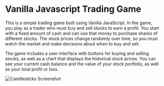 # Vanilla Javascript Trading Game
This is a simple trading game built using Vanilla JavaScript. In the game, you play as a trader who must buy and sell stocks to earn a profit. You start with a fixed amount of cash and can use that money to purchase shares of different stocks. The stock prices change randomly over time, so you must watch the market and make decisions about when to buy and sell.

The game includes a user interface with buttons for buying and selling stocks, as well as a chart that displays the historical stock prices. You can see your current cash balance and the value of your stock portfolio, as well as your total profit or loss.


![Candlesticks Screenshot](static/images/preview.png)
